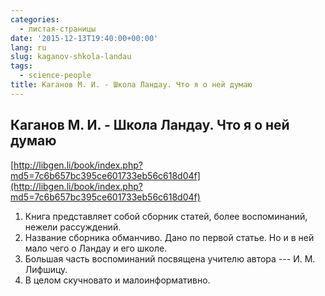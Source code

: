 ```yaml
---
categories:
  - листая-страницы
date: '2015-12-13T19:40:00+00:00'
lang: ru
slug: kaganov-shkola-landau
tags:
  - science-people
title: Каганов М. И. - Школа Ландау. Что я о ней думаю
---
```


## Каганов М. И. - Школа Ландау. Что я о ней думаю

[http://libgen.li/book/index.php?md5=7c6b657bc395ce601733eb56c618d04f](http://libgen.li/book/index.php?md5=7c6b657bc395ce601733eb56c618d04f)  

<!--more-->

1.  Книга представляет собой сборник статей, более воспоминаний, нежели рассуждений.
2.  Название сборника обманчиво. Дано по первой статье. Но и в ней мало чего о Ландау и его школе.
3.  Большая часть воспоминаний посвящена учителю автора --- И. М. Лифшицу.
4.  В целом скучновато и малоинформативно.
